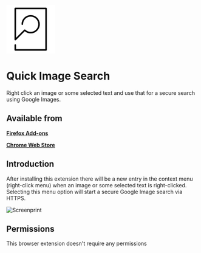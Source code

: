 ![Quick Image Search](../icons/icon-128.png)

Quick Image Search
===
Right click an image or some selected text and use that for a secure search using Google Images.


Available from
---
**[Firefox Add-ons](https://addons.mozilla.org/en-US/firefox/addon/quick-image-search/)**

**[Chrome Web Store](https://chrome.google.com/webstore/detail/quick-image-search/ihbfgploaolhdcfohgmkgeelahfghngd)**


Introduction
---
After installing this extension there will be a new entry in the context menu (right-click menu) 
when an image or some selected text is right-clicked. Selecting this menu option will start a secure Google Image search via HTTPS.

![Screenprint](http://i.imgur.com/FZf2T69.png)


Permissions
---
This browser extension doesn't require any permissions


